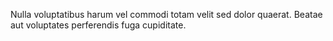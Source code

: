 Nulla voluptatibus harum vel commodi totam velit sed dolor quaerat.
Beatae aut voluptates perferendis fuga cupiditate.